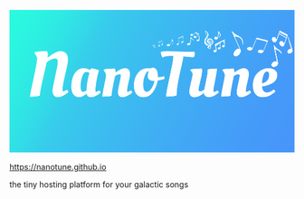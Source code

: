 ![Alt text](/static/huddle/img/NanoTune_bg.png?raw=true "NanoTune")

https://nanotune.github.io

the tiny hosting platform for your galactic songs

